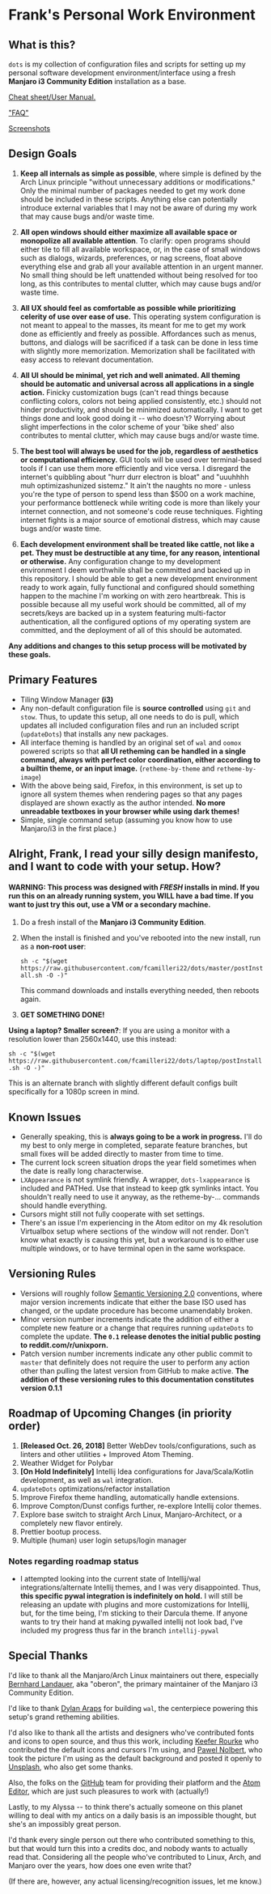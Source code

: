 # Frank's Personal Work Environment
## What is this?
`dots` is my collection of configuration files and scripts for setting up my personal software development environment/interface using a fresh **Manjaro i3 Community Edition** installation as a base.

[Cheat sheet/User Manual.](CHEATS.md)

["FAQ"](FAQ.md)

[Screenshots](screens.md)

## Design Goals
1. **Keep all internals as simple as possible**, where simple is defined by the Arch Linux principle "without unnecessary additions or modifications." Only the minimal number of packages needed to get my work done should be included in these scripts. Anything else can potentially introduce external variables that I may not be aware of during my work that may cause bugs and/or waste time.

2. **All open windows should either maximize all available space or monopolize all available attention**. To clarify: open programs should either tile to fill all available workspace, or, in the case of small windows such as dialogs, wizards, preferences, or nag screens, float above everything else and grab all your available attention in an urgent manner. No small thing should be left unattended without being resolved for too long, as this contributes to mental clutter, which may cause bugs and/or waste time.

3. **All UX should feel as comfortable as possible while prioritizing celerity of use over ease of use.** This operating system configuration is not meant to appeal to the masses, its meant for me to get my work done as efficiently and freely as possible. Affordances such as menus, buttons, and dialogs will be sacrificed if a task can be done in less time with slightly more memorization. Memorization shall be facilitated with easy access to relevant documentation.

4. **All UI should be minimal, yet rich and well animated. All theming should be automatic and universal across all applications in a single action.** Finicky customization bugs (can't read things because conflicting colors, colors not being applied consistently, etc.) should not hinder productivity, and should be minimized automatically. I want to get things done and look good doing it -- who doesn't? Worrying about slight imperfections in the color scheme of your 'bike shed' also contributes to mental clutter, which may cause bugs and/or waste time.

5. **The best tool will always be used for the job, regardless of aesthetics or computational efficiency.** GUI tools will be used over terminal-based tools if I can use them more efficiently and vice versa. I disregard the internet's quibbling about "hurr durr electron is bloat" and "uuuhhhh muh optimizashunized sistemz." It ain't the naughts no more - unless you're the type of person to spend less than $500 on a work machine, your performance bottleneck while writing code is more than likely your internet connection, and not someone's code reuse techniques. Fighting internet fights is a major source of emotional distress, which may cause bugs and/or waste time.

6. **Each development environment shall be treated like cattle, not like a pet. They must be destructible at any time, for any reason, intentional or otherwise.** Any configuration change to my development environment I deem worthwhile shall be committed and backed up in this repository. I should be able to get a new development environment ready to work again, fully functional and configured should something happen to the machine I'm working on with zero heartbreak. This is possible because all my useful work should be committed, all of my secrets/keys are backed up in a system featuring multi-factor authentication, all the configured options of my operating system are committed, and the deployment of all of this should be automated.

**Any additions and changes to this setup process will be motivated by these goals.**

## Primary Features
- Tiling Window Manager **(i3)**
- Any non-default configuration file is **source controlled** using `git` and `stow`. Thus, to update this setup, all one needs to do is pull, which updates all included configuration files and run an included script (`updateDots`) that installs any new packages.
- All interface theming is handled by an original set of `wal` and `oomox` powered scripts so that **all UI retheming can be handled in a single command, always with perfect color coordination, either according to a builtin theme, or an input image.** (`retheme-by-theme` and `retheme-by-image`)
- With the above being said, Firefox, in this environment, is set up to ignore all system themes when rendering pages so that any pages displayed are shown exactly as the author intended. **No more unreadable textboxes in your browser while using dark themes!**
- Simple, single command setup (assuming you know how to use Manjaro/i3 in the first place.)

## Alright, Frank, I read your silly design manifesto, and I want to code with your setup. How?

#### **WARNING**: This process was designed with *FRESH* installs in mind. If you run this on an already running system, you WILL have a bad time. If you want to just try this out, use a VM or a secondary machine.

1. Do a fresh install of the **Manjaro i3 Community Edition**.

2. When the install is finished and you've rebooted into the new install, run as a **non-root user**:   

   `sh -c "$(wget https://raw.githubusercontent.com/fcamilleri22/dots/master/postInstall.sh -O -)"`

   This command downloads and installs everything needed, then reboots again.

3. **GET SOMETHING DONE!**

**Using a laptop? Smaller screen?**: If you are using a monitor with a resolution lower than 2560x1440, use this instead:

`sh -c "$(wget https://raw.githubusercontent.com/fcamilleri22/dots/laptop/postInstall.sh -O -)"`

This is an alternate branch with slightly different default configs built specifically for a 1080p screen in mind.

## Known Issues
- Generally speaking, this is **always going to be a work in progress.** I'll do my best to only merge in completed, separate feature branches, but small fixes will be added directly to master from time to time.
- The current lock screen situation drops the year field sometimes when the date is really long characterwise.
- `LXAppearance` is not symlink friendly. A wrapper, `dots-lxappearance` is included and PATHed. Use that instead to keep gtk symlinks intact. You shouldn't really need to use it anyway, as the retheme-by-... commands should handle everything.
- Cursors might still not fully cooperate with set settings.
- There's an issue I'm experiencing in the Atom editor on my 4k resolution Virtualbox setup where sections of the window will not render. Don't know what exactly is causing this yet, but a workaround is to either use multiple windows, or to have terminal open in the same workspace.

## Versioning Rules
 - Versions will roughly follow [Semantic Versioning 2.0](https://semver.org/spec/v2.0.0.html) conventions, where major version increments indicate that either the base ISO used has changed, or the update procedure has become unamendably broken.
 - Minor version number increments indicate the addition of either a complete new feature or a change that requires running `updateDots` to complete the update. **The `0.1` release denotes the initial public posting to reddit.com/r/unixporn.**
 - Patch version number increments indicate any other public commit to `master` that definitely does not require the user to perform any action other than pulling the latest version from GitHub to make active. **The addition of these versioning rules to this documentation constitutes version 0.1.1**

## Roadmap of Upcoming Changes (in priority order)
1. **[Released Oct. 26, 2018]** Better WebDev tools/configurations, such as linters and other utilities + Improved Atom Theming.
2. Weather Widget for Polybar
3. **[On Hold Indefinitely]** Intellij Idea configurations for Java/Scala/Kotlin development, as well as `wal` integration.
4. `updateDots` optimizations/refactor installation
5. Improve Firefox theme handling, automatically handle extensions.
6. Improve Compton/Dunst configs further, re-explore Intellij color themes.
7. Explore base switch to straight Arch Linux, Manjaro-Architect, or a completely new flavor entirely.
8. Prettier bootup process.
9. Multiple (human) user login setups/login manager

### Notes regarding roadmap status
- I attempted looking into the current state of Intellij/wal integrations/alternate Intellij themes, and I was very disappointed. Thus, **this specific pywal integration is indefinitely on hold.** I will still be releasing an update with plugins and more customizations for Intellij, but, for the time being, I'm sticking to their Darcula theme. If anyone wants to try their hand at making pywalled intellij not look bad, I've included my progress thus far in the branch `intellij-pywal`

## Special Thanks
I'd like to thank all the Manjaro/Arch Linux maintainers out there, especially [Bernhard Landauer](https://github.com/oberon-manjaro), aka "oberon", the primary maintainer of the Manjaro i3 Community Edition.

I'd like to thank [Dylan Araps](https://github.com/dylanaraps) for building `wal`, the centerpiece powering this setup's grand retheming abilities.

I'd also like to thank all the artists and designers who've contributed fonts and icons to open source, and thus this work, including [Keefer Rourke](https://krourke.org/) who contributed the default icons and cursors I'm using, and [Pawel Nolbert](http://nolbert.com/), who took the picture I'm using as the default background and posted it openly to [Unsplash](https://unsplash.com/), who also get some thanks.

Also, the folks on the [GitHub](https://github.com/) team for providing their platform and the [Atom Editor](https://atom.io/), which are just such pleasures to work with (actually!)

Lastly, to my Alyssa -- to think there's actually someone on this planet willing to deal with my antics on a daily basis is an impossible thought, but she's an impossibly great person.

I'd thank every single person out there who contributed something to this, but that would turn this into a credits doc, and nobody wants to actually read that. Considering all the people who've contributed to Linux, Arch, and Manjaro over the years, how does one even write that?

(If there are, however, any actual licensing/recognition issues, let me know.)
